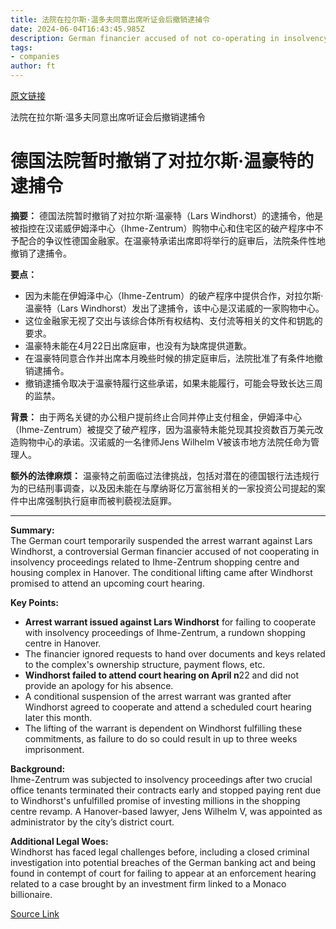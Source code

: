 ```yaml
---
title: 法院在拉尔斯·温多夫同意出席听证会后撤销逮捕令
date: 2024-06-04T16:43:45.985Z
description: German financier accused of not co-operating in insolvency proceedings of shopping centre
tags: 
- companies
author: ft
---
```


[原文链接](https://ft.com/content/3dd779b5-e5e1-4dcd-8f1f-22b7786287b9)

法院在拉尔斯·温多夫同意出席听证会后撤销逮捕令

# 德国法院暂时撤销了对拉尔斯·温豪特的逮捕令

**摘要：**
德国法院暂时撤销了对拉尔斯·温豪特（Lars Windhorst）的逮捕令，他是被指控在汉诺威伊姆泽中心（Ihme-Zentrum）购物中心和住宅区的破产程序中不予配合的争议性德国金融家。在温豪特承诺出席即将举行的庭审后，法院条件性地撤销了逮捕令。

**要点：**
- 因为未能在伊姆泽中心（Ihme-Zentrum）的破产程序中提供合作，对拉尔斯·温豪特（Lars Windhorst）发出了逮捕令，该中心是汉诺威的一家购物中心。
- 这位金融家无视了交出与该综合体所有权结构、支付流等相关的文件和钥匙的要求。
- 温豪特未能在4月22日出席庭审，也没有为缺席提供道歉。
- 在温豪特同意合作并出席本月晚些时候的排定庭审后，法院批准了有条件地撤销逮捕令。
- 撤销逮捕令取决于温豪特履行这些承诺，如果未能履行，可能会导致长达三周的监禁。

**背景：**
由于两名关键的办公租户提前终止合同并停止支付租金，伊姆泽中心（Ihme-Zentrum）被提交了破产程序，因为温豪特未能兑现其投资数百万美元改造购物中心的承诺。汉诺威的一名律师Jens Wilhelm V被该市地方法院任命为管理人。

**额外的法律麻烦：**
温豪特之前面临过法律挑战，包括对潜在的德国银行法违规行为的已结刑事调查，以及因未能在与摩纳哥亿万富翁相关的一家投资公司提起的案件中出席强制执行庭审而被判藐视法庭罪。

---

 **Summary:**  
The German court temporarily suspended the arrest warrant against Lars Windhorst, a controversial German financier accused of not cooperating in insolvency proceedings related to Ihme-Zentrum shopping centre and housing complex in Hanover. The conditional lifting came after Windhorst promised to attend an upcoming court hearing.

**Key Points:**  
- **Arrest warrant issued against Lars Windhorst** for failing to cooperate with insolvency proceedings of Ihme-Zentrum, a rundown shopping centre in Hanover.
- The financier ignored requests to hand over documents and keys related to the complex's ownership structure, payment flows, etc.
- **Windhorst failed to attend court hearing on April n**22 and did not provide an apology for his absence.
- A conditional suspension of the arrest warrant was granted after Windhorst agreed to cooperate and attend a scheduled court hearing later this month.
- The lifting of the warrant is dependent on Windhorst fulfilling these commitments, as failure to do so could result in up to three weeks imprisonment.

**Background:**  
Ihme-Zentrum was subjected to insolvency proceedings after two crucial office tenants terminated their contracts early and stopped paying rent due to Windhorst's unfulfilled promise of investing millions in the shopping centre revamp. A Hanover-based lawyer, Jens Wilhelm V, was appointed as administrator by the city’s district court.

**Additional Legal Woes:**  
Windhorst has faced legal challenges before, including a closed criminal investigation into potential breaches of the German banking act and being found in contempt of court for failing to appear at an enforcement hearing related to a case brought by an investment firm linked to a Monaco billionaire.

[Source Link](https://ft.com/content/3dd779b5-e5e1-4dcd-8f1f-22b7786287b9)


